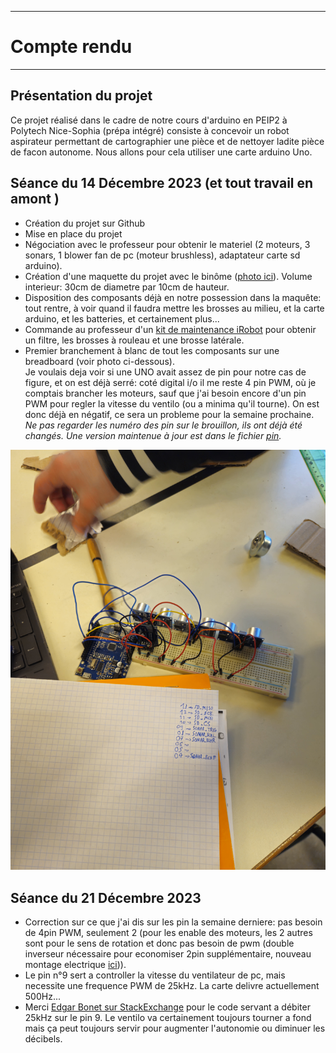 *******************
# Compte rendu 
*******************
## Présentation du projet
Ce projet réalisé dans le cadre de notre cours d'arduino en PEIP2 à Polytech Nice-Sophia (prépa intégré) consiste à concevoir un robot aspirateur permettant de cartographier une pièce et de nettoyer ladite pièce de facon autonome. Nous allons pour cela utiliser une carte arduino Uno.

## Séance du 14 Décembre 2023 (et tout travail en amont )
- Création du projet sur Github
- Mise en place du projet
- Négociation avec le professeur pour obtenir le materiel (2 moteurs, 3 sonars, 1 blower fan de pc (moteur brushless), adaptateur carte sd arduino).
- Création d'une maquette du projet avec le binôme ([photo ici](/images/20231214_115155.heic)). Volume interieur: 30cm de diametre par 10cm de hauteur.
- Disposition des composants déjà en notre possession dans la maquête: tout rentre, à voir quand il faudra mettre les brosses au milieu, et la carte arduino, et les batteries, et certainement plus...
- Commande au professeur d'un [kit de maintenance iRobot](https://amzn.eu/d/cpejmey) pour obtenir un filtre, les brosses à rouleau et une brosse latérale.
- Premier branchement à blanc de tout les composants sur une breadboard (voir photo ci-dessous).\
Je voulais deja voir si une UNO avait assez de pin pour notre cas de figure, et on est déjà serré: coté digital i/o il me reste 4 pin PWM, où je comptais brancher les moteurs, sauf que j'ai besoin encore d'un pin PWM pour regler la vitesse du ventilo (ou a minima qu'il tourne). On est donc déjà en négatif, ce sera un probleme pour la semaine prochaine.\
*Ne pas regarder les numéro des pin sur le brouillon, ils ont déjà été changés. Une version maintenue à jour est dans le fichier [pin](/code/pin.hpp).*

![](/images/20231214_124527.heic "uno+bread=♥")

## Séance du 21 Décembre 2023
- Correction sur ce que j'ai dis sur les pin la semaine derniere: pas besoin de 4pin PWM, seulement 2 (pour les enable des moteurs, les 2 autres sont pour le sens de rotation et donc pas besoin de pwm (double inverseur nécessaire pour economiser 2pin supplémentaire, nouveau montage electrique [ici](/images/montage_electrique_v1.png))).
- Le pin n°9 sert a controller la vitesse du ventilateur de pc, mais necessite une frequence PWM de 25kHz. La carte delivre actuellement 500Hz...
- Merci [Edgar Bonet sur StackExchange](https://arduino.stackexchange.com/a/25623) pour le code servant a débiter 25kHz sur le pin 9. Le ventilo va certainement toujours tourner a fond mais ça peut toujours servir pour augmenter l'autonomie ou diminuer les décibels.
